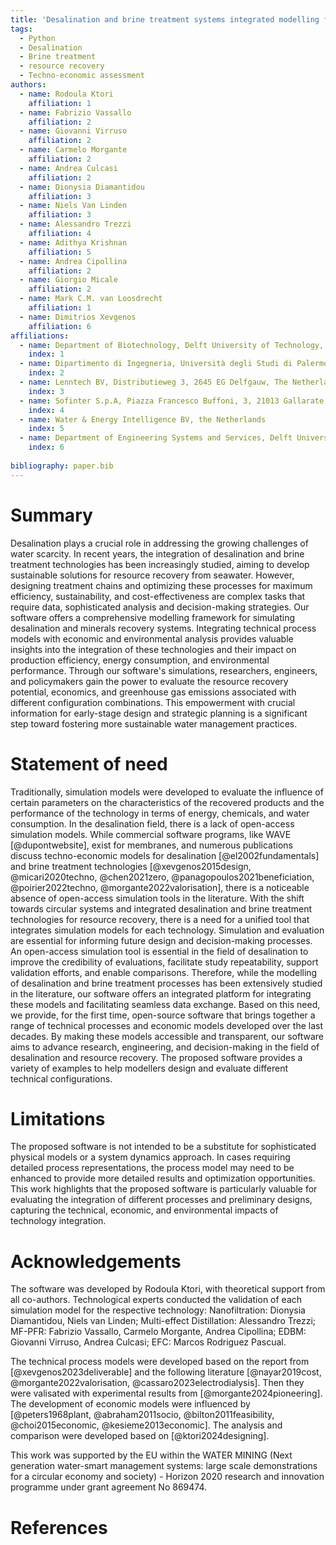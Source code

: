 ```yaml
---
title: 'Desalination and brine treatment systems integrated modelling framework: simulation and evaluation of water and resource recovery'
tags:
  - Python
  - Desalination
  - Brine treatment
  - resource recovery
  - Techno-economic assessment 
authors:
  - name: Rodoula Ktori
    affiliation: 1 
  - name: Fabrizio Vassallo
    affiliation: 2
  - name: Giovanni Virruso
    affiliation: 2
  - name: Carmelo Morgante
    affiliation: 2
  - name: Andrea Culcasi
    affiliation: 2
  - name: Dionysia Diamantidou
    affiliation: 3
  - name: Niels Van Linden
    affiliation: 3
  - name: Alessandro Trezzi
    affiliation: 4
  - name: Adithya Krishnan
    affiliation: 5
  - name: Andrea Cipollina
    affiliation: 2
  - name: Giorgio Micale
    affiliation: 2
  - name: Mark C.M. van Loosdrecht
    affiliation: 1
  - name: Dimitrios Xevgenos
    affiliation: 6
affiliations:
  - name: Department of Biotechnology, Delft University of Technology, Van der Maasweg 9, 2629 HZ, Delft, The Netherlands
    index: 1
  - name: Dipartimento di Ingegneria, Università degli Studi di Palermo - viale delle Scienze Ed.6, 90128 Palermo, Italy
    index: 2
  - name: Lenntech BV, Distributieweg 3, 2645 EG Delfgauw, The Netherlands
    index: 3
  - name: Sofinter S.p.A, Piazza Francesco Buffoni, 3, 21013 Gallarate VA, Italy
    index: 4
  - name: Water & Energy Intelligence BV, the Netherlands
    index: 5
  - name: Department of Engineering Systems and Services, Delft University of Technology, Jaffalaan 5, 2628 BX Delft, The Netherlands
    index: 6
    
bibliography: paper.bib
---
```


# Summary 

Desalination plays a crucial role in addressing the growing challenges of water scarcity. In recent years, the integration of desalination and brine treatment technologies has been increasingly studied, aiming to develop sustainable solutions for resource recovery from seawater. However, designing treatment chains and optimizing these processes for maximum efficiency, sustainability, and cost-effectiveness are complex tasks that require data, sophisticated analysis and decision-making strategies.
Our software offers a comprehensive modelling framework for simulating desalination and minerals recovery systems. Integrating technical process models with economic and environmental analysis provides valuable insights into the integration of these technologies and their impact on production efficiency, energy consumption, and environmental performance.
Through our software's simulations, researchers, engineers, and policymakers gain the power to evaluate the resource recovery potential, economics, and greenhouse gas emissions associated with different configuration combinations. This empowerment with crucial information for early-stage design and strategic planning is a significant step toward fostering more sustainable water management practices.

# Statement of need
Traditionally, simulation models were developed to evaluate the influence of certain parameters on the characteristics of the recovered products and the performance of the technology in terms of energy, chemicals, and water consumption. In the desalination field, there is a lack of open-access simulation models. While commercial software programs, like WAVE [@dupontwebsite], exist for membranes, and numerous publications discuss techno-economic models for desalination [@el2002fundamentals] and brine treatment technologies [@xevgenos2015design, @micari2020techno, @chen2021zero, @panagopoulos2021beneficiation, @poirier2022techno, @morgante2022valorisation], there is a noticeable absence of open-access simulation tools in the literature. With the shift towards circular systems and integrated desalination and brine treatment technologies for resource recovery, there is a need for a unified tool that integrates simulation models for each technology. 
Simulation and evaluation are essential for informing future design and decision-making processes. An open-access simulation tool is essential in the field of desalination to improve the credibility of evaluations, facilitate study repeatability, support validation efforts, and enable comparisons.
Therefore, while the modelling of desalination and brine treatment processes has been extensively studied in the literature, our software offers an integrated platform for integrating these models and facilitating seamless data exchange. Based on this need, we provide, for the first time, open-source software that brings together a range of technical processes and economic models developed over the last decades. By making these models accessible and transparent, our software aims to advance research, engineering, and decision-making in the field of desalination and resource recovery.
The proposed software provides a variety of examples to help modellers design and evaluate different technical configurations. 

# Limitations 
The proposed software is not intended to be a substitute for sophisticated physical models or a system dynamics approach. In cases requiring detailed process representations, the process model may need to be enhanced to provide more detailed results and optimization opportunities. This work highlights that the proposed software is particularly valuable for evaluating the integration of different processes and preliminary designs, capturing the technical, economic, and environmental impacts of technology integration. 

# Acknowledgements 
The software was developed by Rodoula Ktori, with theoretical support from all co-authors. Technological experts conducted the validation of each simulation model for the respective technology: Nanofiltration: Dionysia Diamantidou, Niels van Linden; Multi-effect Distillation: Alessandro Trezzi; MF-PFR: Fabrizio Vassallo, Carmelo Morgante, Andrea Cipollina; EDBM: Giovanni Virruso, Andrea Culcasi; EFC: Marcos Rodriguez Pascual.

The technical process models were developed based on the report from [@xevgenos2023deliverable] and the following literature [@nayar2019cost, @morgante2022valorisation, @cassaro2023electrodialysis]. Then they were valisated with experimental results from [@morgante2024pioneering]. The development of economic models were influenced by [@peters1968plant, @abraham2011socio, @bilton2011feasibility, @choi2015economic, @kesieme2013economic]. The analysis and comparison were developed based on [@ktori2024designing]. 

This work was supported by the EU within the WATER MINING (Next generation water-smart management systems: large scale demonstrations for a circular economy and society) - Horizon 2020 research and innovation programme under grant agreement No 869474.

# References 

